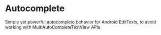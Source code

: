 # Autocomplete
Simple yet powerful autocomplete behavior for Android EditTexts, to avoid working with MultiAutoCompleteTextView APIs
